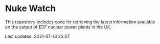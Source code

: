 # Nuke Watch

This repository includes code for retrieving the latest information available on the output of EDF nuclear power plants in the UK.

Last updated: 2021-07-13 23:07